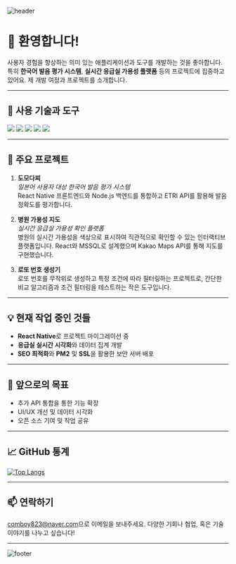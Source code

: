 ![header](https://capsule-render.vercel.app/api?type=waving&color=gradient&height=300&section=header&text=안녕하세요!%20저는%20[ZeroJoon2%20최영준]입니다.&fontSize=40&animation=fadeIn&fontAlignY=40)

# 👋 환영합니다!

사용자 경험을 향상하는 의미 있는 애플리케이션과 도구를 개발하는 것을 좋아합니다. 특히 **한국어 발음 평가 시스템**, **실시간 응급실 가용성 플랫폼** 등의 프로젝트에 집중하고 있어요. 제 개발 여정과 프로젝트를 소개합니다.

---

## 🔧 사용 기술과 도구
<p align="left">
  <img src="https://img.shields.io/badge/Python-3776AB?style=flat&logo=python&logoColor=white"/>
  <img src="https://img.shields.io/badge/JavaScript-F7DF1E?style=flat&logo=javascript&logoColor=black"/>
  <img src="https://img.shields.io/badge/React-61DAFB?style=flat&logo=react&logoColor=black"/>
  <img src="https://img.shields.io/badge/Node.js-339933?style=flat&logo=node.js&logoColor=white"/>
  <img src="https://img.shields.io/badge/SQL-4479A1?style=flat&logo=MySQL&logoColor=white"/>
</p>

---

## 🌟 주요 프로젝트
1. **도모다찌**  
   *일본어 사용자 대상 한국어 발음 평가 시스템*  
   React Native 프론트엔드와 Node.js 백엔드를 통합하고 ETRI API를 활용해 발음 정확도를 평가합니다.

2. **병원 가용성 지도**  
   *실시간 응급실 가용성 확인 플랫폼*  
   병원의 실시간 가용성을 색상으로 표시하여 직관적으로 확인할 수 있는 인터랙티브 플랫폼입니다. React와 MSSQL로 설계했으며 Kakao Maps API를 통해 지도를 구현했습니다.

3. **로또 번호 생성기**  
   로또 번호를 무작위로 생성하고 특정 조건에 따라 필터링하는 프로젝트로, 간단한 비교 알고리즘과 조건 필터링을 테스트하는 작은 도구입니다.

---

## 💡 현재 작업 중인 것들
- **React Native**로 프로젝트 마이그레이션 중
- **응급실 실시간 시각화**와 데이터 집계 개발
- **SEO 최적화**와 **PM2** 및 **SSL**을 활용한 보안 서버 배포

---

## 🚀 앞으로의 목표
- 추가 API 통합을 통한 기능 확장
- UI/UX 개선 및 데이터 시각화
- 오픈 소스 기여 및 작업 공유

---

## 📈 GitHub 통계
[![Top Langs](https://github-readme-stats.vercel.app/api/top-langs/?username=ZeroJoon2&layout=compact&theme=light)](https://github.com/ZeroJoon2/github-readme-stats)

---

## 📫 연락하기
[comboy823@naver.com](mailto:your.email@example.com)으로 이메일을 보내주세요. 다양한 기회나 협업, 혹은 기술 이야기를 나누고 싶습니다!

---

![footer](https://capsule-render.vercel.app/api?type=waving&color=gradient&height=200&section=footer)
